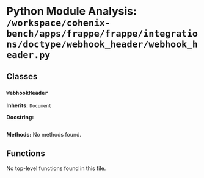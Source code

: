 # Python Module Analysis: `/workspace/cohenix-bench/apps/frappe/frappe/integrations/doctype/webhook_header/webhook_header.py`

## Classes

### `WebhookHeader`
**Inherits:** `Document`


**Docstring:**
```

```

**Methods:**
No methods found.




## Functions

No top-level functions found in this file.
